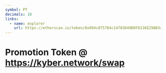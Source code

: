 ```yaml
---
symbol: PT
decimals: 18
links:
  - name: explorer
    url: https://etherscan.io/token/0x094c875704c14783049DDF8136E298B3a099c446
---
```


# Promotion Token @ https://kyber.network/swap
